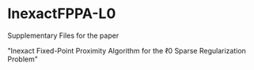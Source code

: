 # InexactFPPA-L0

Supplementary Files for the paper 

"Inexact Fixed-Point Proximity Algorithm for the ℓ0 Sparse Regularization Problem"
        
     
